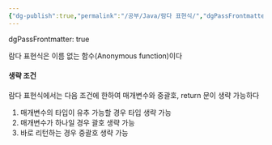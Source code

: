 ```yaml
---
{"dg-publish":true,"permalink":"/공부/Java/람다 표현식/","dgPassFrontmatter":true}
---
```



dgPassFrontmatter: true

람다 표현식은 이름 없는 함수(Anonymous function)이다

#### 생략 조건 
람다 표현식에서는 다음 조건에 한하여 매개변수와 중괄호, return 문이 생략 가능하다

1. 매개변수의 타입이 유추 가능할 경우 타입 생략 가능
2. 매개변수가 하나일 경우 괄호 생략 가능
3. 바로 리턴하는 경우 중괄호 생략 가능
